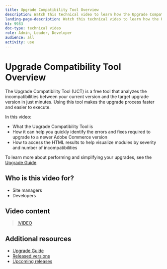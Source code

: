 ```yaml
---
title: Upgrade Compatibility Tool Overview
description: Watch this technical video to learn how the Upgrade Compatibility Tool can make your next upgrade easier, cheaper, and faster.
landing-page-description: Watch this technical video to learn how the Upgrade Compatibility Tool can make your next upgrade easier, cheaper, and faster.
kt: 9983
doc-type: technical video
role: Admin, Leader, Developer
audience: all
activity: use
---
```

# Upgrade Compatibility Tool Overview

The Upgrade Compatibility Tool (UCT) is a free tool that analyzes the incompatibilities between your current version and the target upgrade version in just minutes. Using this tool makes the upgrade process faster and easier to execute.

In this video:

- What the Upgrade Compatibility Tool is
- How it can help you quickly identify the errors and fixes required to upgrade to a newer Adobe Commerce version
- How to access the HTML results to help visualize modules by severity and number of incompatibilities 
 
To learn more about performing and simplifying your upgrades, see the [Upgrade Guide](https://experienceleague.adobe.com/docs/commerce-operations/upgrade-guide/overview.html).

## Who is this video for?

- Site managers
- Developers

## Video content

>[!VIDEO](https://video.tv.adobe.com/v/341245?quality=12&learn=on)

## Additional resources

- [Upgrade Guide](https://experienceleague.adobe.com/docs/commerce-operations/upgrade-guide/overview.html)
- [Released versions](https://devdocs.magento.com/release/released-versions.html)
- [Upcoming releases](https://devdocs.magento.com/release/)
